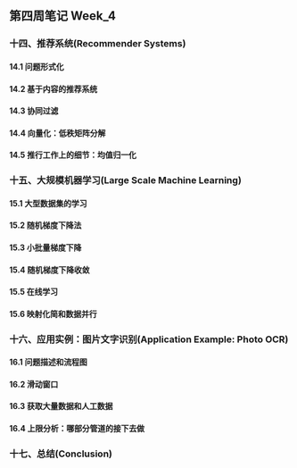 ## 第四周笔记 Week_4

### 十四、推荐系统(Recommender Systems)

#### 14.1 问题形式化

#### 14.2 基于内容的推荐系统

#### 14.3 协同过滤

#### 14.4 向量化：低秩矩阵分解

#### 14.5 推行工作上的细节：均值归一化

### 十五、大规模机器学习(Large Scale Machine Learning)

#### 15.1 大型数据集的学习

#### 15.2 随机梯度下降法

#### 15.3 小批量梯度下降

#### 15.4 随机梯度下降收敛

#### 15.5 在线学习

#### 15.6 映射化简和数据并行

### 十六、应用实例：图片文字识别(Application Example: Photo OCR)

#### 16.1 问题描述和流程图

#### 16.2 滑动窗口

#### 16.3 获取大量数据和人工数据

#### 16.4 上限分析：哪部分管道的接下去做

### 十七、总结(Conclusion)